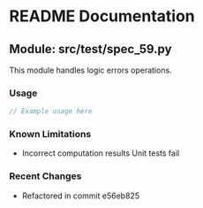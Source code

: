 # README Documentation

## Module: src/test/spec_59.py

This module handles logic errors operations.

### Usage

```java
// Example usage here
```

### Known Limitations

- Incorrect computation results Unit tests fail

### Recent Changes

- Refactored in commit e56eb825
